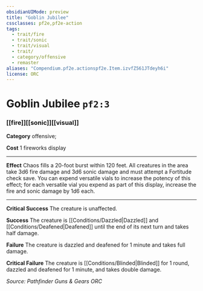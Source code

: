 ```yaml
---
obsidianUIMode: preview
title: "Goblin Jubilee"
cssclasses: pf2e,pf2e-action
tags:
  - trait/fire
  - trait/sonic
  - trait/visual
  - trait/
  - category/offensive
  - remaster
aliases: "Compendium.pf2e.actionspf2e.Item.izvfZ561JTdeyh6i"
license: ORC
---
```

# Goblin Jubilee `pf2:3`

### [[fire]][[sonic]][[visual]]

**Category** offensive; 




**Cost** 1 fireworks display

* * *

**Effect** Chaos fills a 20-foot burst within 120 feet. All creatures in the area take 3d6 fire damage and 3d6 sonic damage and must attempt a Fortitude check save. You can expend versatile vials to increase the potency of this effect; for each versatile vial you expend as part of this display, increase the fire and sonic damage by 1d6 each.

* * *

**Critical Success** The creature is unaffected.

**Success** The creature is [[Conditions/Dazzled|Dazzled]] and [[Conditions/Deafened|Deafened]] until the end of its next turn and takes half damage.

**Failure** The creature is dazzled and deafened for 1 minute and takes full damage.

**Critical Failure** The creature is [[Conditions/Blinded|Blinded]] for 1 round, dazzled and deafened for 1 minute, and takes double damage.

*Source: Pathfinder Guns & Gears*
*ORC*